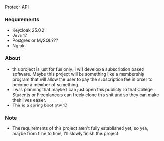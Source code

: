 Protech API

### Requirements
- Keycloak 25.0.2
- Java 17
- Postgres or MySQL???
- Ngrok

    
### About
- this project is just for fun only, I will develop a subscription based software. Maybe this project will be something like a membership program that will allow the user to pay the subscription fee in order to become a member of something.
- I was planning that maybe I can just open this publicly so that College Students or Freenlancers can freely clone this shit and so they can make their lives easier.
- This is a spring boot btw :D
### Note
- The requirements of this project aren't fully established yet, so yea, maybe from time to time, I'll slowly finish this project. 
